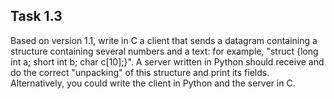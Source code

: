 ## Task 1.3
Based on version 1.1, write in C a client that sends a datagram containing a structure containing several numbers and a text: for example, "struct {long int a; short int b; char c[10];}". A server written in Python should receive and do the correct "unpacking" of this structure and print its fields. Alternatively, you could write the client in Python and the server in C.